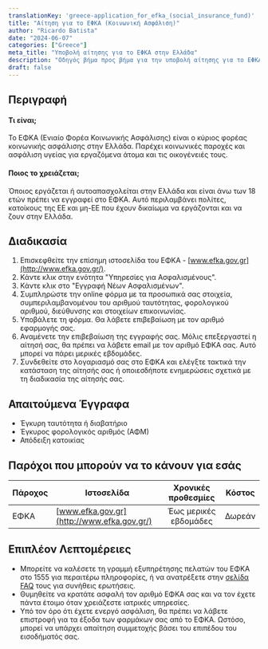 ```yaml
---
translationKey: 'greece-application_for_efka_(social_insurance_fund)'
title: "Αίτηση για το ΕΦΚΑ (Κοινωνική Ασφάλιση)"
author: "Ricardo Batista"
date: "2024-06-07"
categories: ["Greece"]
meta_title: "Υποβολή αίτησης για το ΕΦΚΑ στην Ελλάδα"
description: "Οδηγός βήμα προς βήμα για την υποβολή αίτησης για το ΕΦΚΑ (Ταμείο Κοινωνικής Ασφάλισης) στην Ελλάδα"
draft: false
---
```


## Περιγραφή
#### Τι είναι;
Το ΕΦΚΑ (Ενιαίο Φορέα Κοινωνικής Ασφάλισης) είναι ο κύριος φορέας κοινωνικής ασφάλισης στην Ελλάδα. Παρέχει κοινωνικές παροχές και ασφάλιση υγείας για εργαζόμενα άτομα και τις οικογένειές τους.

#### Ποιος το χρειάζεται;
Όποιος εργάζεται ή αυτοαπασχολείται στην Ελλάδα και είναι άνω των 18 ετών πρέπει να εγγραφεί στο ΕΦΚΑ. Αυτό περιλαμβάνει πολίτες, κατοίκους της ΕΕ και μη-ΕΕ που έχουν δικαίωμα να εργάζονται και να ζουν στην Ελλάδα.

## Διαδικασία
1. Επισκεφθείτε την επίσημη ιστοσελίδα του ΕΦΚΑ - [www.efka.gov.gr](http://www.efka.gov.gr/).
2. Κάντε κλικ στην ενότητα "Υπηρεσίες για Ασφαλισμένους".
3. Κάντε κλικ στο "Εγγραφή Νέων Ασφαλισμένων".
4. Συμπληρώστε την online φόρμα με τα προσωπικά σας στοιχεία, συμπεριλαμβανομένου του αριθμού ταυτότητας, φορολογικού αριθμού, διεύθυνσης και στοιχείων επικοινωνίας.
5. Υποβάλετε τη φόρμα. Θα λάβετε επιβεβαίωση με τον αριθμό εφαρμογής σας.
6. Αναμένετε την επιβεβαίωση της εγγραφής σας. Μόλις επεξεργαστεί η αίτησή σας, θα πρέπει να λάβετε email με τον αριθμό ΕΦΚΑ σας. Αυτό μπορεί να πάρει μερικές εβδομάδες.
7. Συνδεθείτε στο λογαριασμό σας στο ΕΦΚΑ και ελέγξτε τακτικά την κατάσταση της αίτησής σας ή οποιεσδήποτε ενημερώσεις σχετικά με τη διαδικασία της αίτησής σας.

## Απαιτούμενα Έγγραφα
- Έγκυρη ταυτότητα ή διαβατήριο
- Έγκυρος φορολογικός αριθμός (ΑΦΜ)
- Απόδειξη κατοικίας

## Παρόχοι που μπορούν να το κάνουν για εσάς

| Πάροχος  |     Ιστοσελίδα                           |     Χρονικές προθεσμίες      |       Κόστος         |
| ---------- | ----------------------------------- | :---------------: | :--------------: |
| ΕΦΚΑ       | [www.efka.gov.gr](http://www.efka.gov.gr/) | Έως μερικές εβδομάδες | Δωρεάν |

## Επιπλέον Λεπτομέρειες
- Μπορείτε να καλέσετε τη γραμμή εξυπηρέτησης πελατών του ΕΦΚΑ στο 1555 για περαιτέρω πληροφορίες, ή να ανατρέξετε στην [σελίδα FAQ](http://www.efka.gov.gr/faq) τους για συνήθεις ερωτήσεις.
- Θυμηθείτε να κρατάτε ασφαλή τον αριθμό ΕΦΚΑ σας και να τον έχετε πάντα έτοιμο όταν χρειάζεστε ιατρικές υπηρεσίες.
- Υπό τον όρο ότι έχετε ενεργό ασφάλιση, θα πρέπει να λάβετε επιστροφή για τα έξοδα των φαρμάκων σας από το ΕΦΚΑ. Ωστόσο, μπορεί να υπάρχει απαίτηση συμμετοχής βάσει του επιπέδου του εισοδήματός σας.